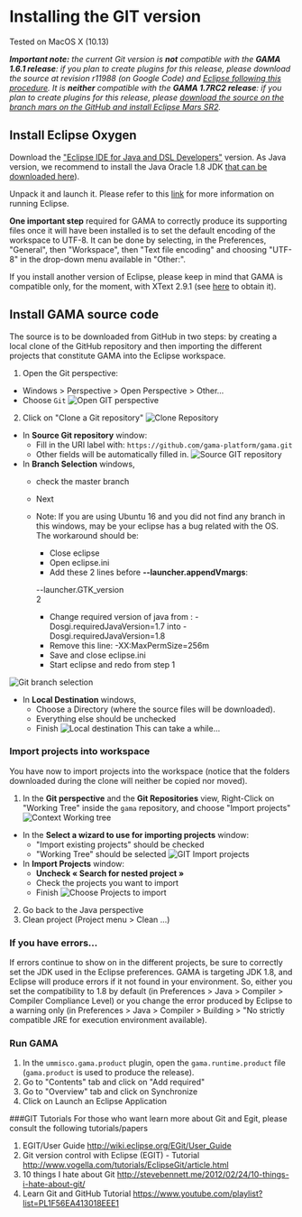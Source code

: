 # Installing the GIT version

Tested on MacOS X (10.13)

_**Important note:** the current Git version is **not** compatible with the **GAMA 1.6.1 release**: if you plan to create plugins for this release, please download the source at revision r11988 (on Google Code) and [Eclipse following this procedure](InstallingSvnOldVersions). It is **neither** compatible with the **GAMA 1.7RC2 release**: if you plan to create plugins for this release, please [download the source on the branch mars on the GitHub and install Eclipse Mars SR2](InstallingGitVersionMars17)._

## Install Eclipse Oxygen

Download the ["Eclipse IDE for Java and DSL Developers"](http://www.eclipse.org/downloads/packages/eclipse-ide-java-and-dsl-developers/oxygen3) version. As Java version, we recommend to install the Java Oracle 1.8 JDK [that can be downloaded here](http://www.oracle.com/technetwork/java/javase/downloads/jdk8-downloads-2133151.html)). 

Unpack it and launch it. Please refer to this [link](http://help.eclipse.org/mars/index.jsp?nav=%2F0) for more information on running Eclipse.

**One important step** required for GAMA to correctly produce its supporting files once it will have been installed is to set the default encoding of the workspace to UTF-8. It can be done by selecting, in the Preferences, "General", then "Workspace", then "Text file encoding" and choosing "UTF-8" in the drop-down menu available in "Other:".

If you install another version of Eclipse, please keep in mind that GAMA is compatible only, for the moment, with XText 2.9.1 (see [here](http://www.eclipse.org/Xtext/download.html) to obtain it).

## Install GAMA source code

The source is to be downloaded from GitHub in two steps: by creating a local clone of the GitHub repository and then importing the different projects that constitute GAMA into the Eclipse workspace.

1. Open the Git perspective:
  * Windows > Perspective > Open Perspective > Other...
  * Choose `Git`
![Open GIT perspective](resources/images/developpingExtension/GIT_open_perspective.png)
2. Click on "Clone a Git repository"
![Clone Repository](resources/images/developpingExtension/GIT_Clone_Repository.png)
  * In **Source Git repository** window: 
    * Fill in the URI label with: `https://github.com/gama-platform/gama.git`
    * Other fields will be automatically filled in.
![Source GIT repository](resources/images/developpingExtension/GIT_source_git_repository.png)    
  * In **Branch Selection** windows, 
    * check the master branch 
    * Next
    * Note: If you are using Ubuntu 16 and you did not find any branch in this windows, may be your eclipse has a bug related with the OS. The workaround should be: 
        * Close eclipse
        * Open eclipse.ini
        * Add these 2 lines before **--launcher.appendVmargs**:

        --launcher.GTK_version   
        2
        * Change required version of java from : -Dosgi.requiredJavaVersion=1.7 into -Dosgi.requiredJavaVersion=1.8
        * Remove this line: -XX:MaxPermSize=256m
        * Save and close eclipse.ini
        * Start eclipse and redo from step 1

![Git branch selection](resources/images/developpingExtension/GIT_branch_selection.png)
  * In **Local Destination** windows,
    * Choose a Directory (where the source files will be downloaded).
    * Everything else should be unchecked 
    * Finish
![Local destination](resources/images/developpingExtension/GIT_local_destination.png)
This can take a while...

### Import projects into workspace
You have now to import projects into the workspace (notice that the folders downloaded during the clone will neither be copied nor moved).

1. In the **Git perspective** and the **Git Repositories** view, Right-Click on "Working Tree" inside the `gama` repository, and choose "Import projects"
![Context Working tree](resources/images/developpingExtension/GIT_Context_WorkingDirectory.png)
  * In the **Select a wizard to use for importing projects** window:
    * "Import existing projects" should be checked
    * "Working Tree" should be selected
![GIT Import projects](resources/images/developpingExtension/GIT_Import_projects.png)    
  * In **Import Projects** window:
    * **Uncheck « Search for nested project »**
    * Check the projects you want to import
    * Finish
![Choose Projects to import](resources/images/developpingExtension/GIT_ChooseProjectToImport.png)
2. Go back to the Java perspective
3. Clean project (Project menu > Clean ...)

### If you have errors...
If errors continue to show on in the different projects, be sure to correctly set the JDK used in the Eclipse preferences. GAMA is targeting JDK 1.8, and Eclipse will produce errors if it not found in your environment. So, either you set the compatibility to 1.8 by default (in Preferences > Java > Compiler > Compiler Compliance Level) or you change the error produced by Eclipse to a warning only (in Preferences > Java > Compiler > Building > "No strictly compatible JRE for execution environment available).

### Run GAMA
1. In the `ummisco.gama.product` plugin, open the `gama.runtime.product` file (`gama.product` is used to produce the release).
2. Go to "Contents" tab and click on "Add required"
3. Go to "Overview" tab and click on Synchronize
4. Click on Launch an Eclipse Application

###GIT Tutorials
For those who want learn more about Git and Egit, please consult the following tutorials/papers

1. EGIT/User Guide http://wiki.eclipse.org/EGit/User_Guide
2. Git version control with Eclipse (EGIT) - Tutorial http://www.vogella.com/tutorials/EclipseGit/article.html
3. 10 things I hate about Git http://stevebennett.me/2012/02/24/10-things-i-hate-about-git/
4. Learn Git and GitHub Tutorial https://www.youtube.com/playlist?list=PL1F56EA413018EEE1